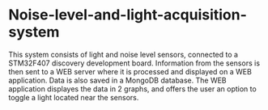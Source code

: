 # Noise-level-and-light-acquisition-system

This system consists of light and noise level sensors, connected to a STM32F407 discovery development board. Information from the sensors is then sent to a WEB server
 where it is processed and displayed on a WEB application. Data is also saved in a MongoDB database. The WEB application displayes the data in 2 graphs, and offers
 the user an option to toggle a light located near the sensors. 
 
 
